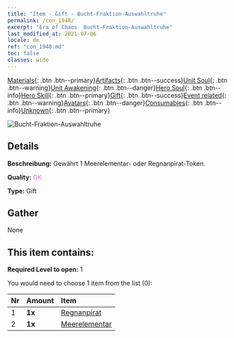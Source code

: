 ```yaml
---
title: "Item - Gift - Bucht-Fraktion-Auswahltruhe"
permalink: /con_1948/
excerpt: "Era of Chaos  Bucht-Fraktion-Auswahltruhe"
last_modified_at: 2021-07-06
locale: de
ref: "con_1948.md"
toc: false
classes: wide
---
```

 [Materials](/ItemsDE/){: .btn .btn--primary}[Artifacts](/ItemsDE/Artifacts/){: .btn .btn--success}[Unit Soul](/ItemsDE/UnitSoul/){: .btn .btn--warning}[Unit Awakening](/ItemsDE/UnitAwakening/){: .btn .btn--danger}[Hero Soul](/ItemsDE/HeroSoul/){: .btn .btn--info}[Hero Skill](/ItemsDE/HeroSkill/){: .btn .btn--primary}[Gift](/ItemsDE/Gift/){: .btn .btn--success}[Event related](/ItemsDE/Events/){: .btn .btn--warning}[Avatars](/ItemsDE/Avatars/){: .btn .btn--danger}[Consumables](/ItemsDE/Consumables/){: .btn .btn--info}[Unknown](/ItemsDE/Unknown/){: .btn .btn--primary}

 ![Bucht-Fraktion-Auswahltruhe](/images/t/i_904010.png)

## Details
 **Beschreibung:** Gewährt 1 Meerelementar- oder Regnanpirat-Token.

 **Quality:** <span style="color: #DA70D6">OK</span>

 **Type:** Gift

## Gather

  None

## This item contains:

 **Required Level to open:** 1

 You would need to choose 1 item from the list (0):

  | Nr | Amount |     Item    |
  |:---|:-------|:------------|
  | 1 |  **1x** | [Regnanpirat](/ItemsDE/unt_273/) |  | 
  | 2 |  **1x** | [Meerelementar](/ItemsDE/unt_275/) |  | 

